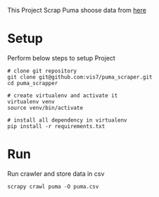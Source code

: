 This Project Scrap Puma shoose data from [here](https://in.puma.com/in/en/mens/mens-shoes/mens-shoes-sneakers)

# Setup
Perform below steps to setup Project
```
# clone git repository
git clone git@github.com:vis7/puma_scraper.git
cd puma_scrapper

# create virtualenv and activate it
virtualenv venv
source venv/bin/activate

# install all dependency in virtualenv
pip install -r requirements.txt
```

# Run
Run crawler and store data in csv
```
scrapy crawl puma -O puma.csv
```
